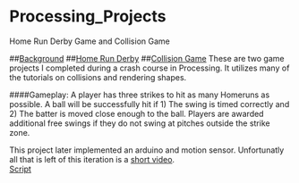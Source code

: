 # Processing_Projects
Home Run Derby Game and Collision Game

##[Background](#background)
##[Home Run Derby](#homerun)
##[Collision Game](#collision)
<a name = "background" />
These are two game projects I completed during a crash course in Processing. 
It utilizes many of the tutorials on collisions and rendering shapes.

<a name = "homerun" />
####Gameplay:
A player has three strikes to hit as many Homeruns as possible. A ball will be successfully hit if 1) The swing is timed correctly and 2) The batter is moved close enough to the ball. Players are awarded additional free swings if they do not swing at pitches outside the strike zone.

This project later implemented an arduino and motion sensor. Unfortunatly all that is left of this iteration is a [short video](http://raycoti.com/index.php/2016/09/09/tbt-home-run-derby-game/).  
[Script](https://github.com/raycoti/Processing_Projects/blob/master/project1_1/project1_1.pde)
<a name = "collision" />

